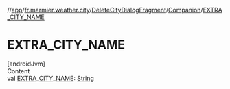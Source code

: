//[app](../../../../index.md)/[fr.marmier.weather.city](../../index.md)/[DeleteCityDialogFragment](../index.md)/[Companion](index.md)/[EXTRA_CITY_NAME](-e-x-t-r-a_-c-i-t-y_-n-a-m-e.md)



# EXTRA_CITY_NAME  
[androidJvm]  
Content  
val [EXTRA_CITY_NAME](-e-x-t-r-a_-c-i-t-y_-n-a-m-e.md): [String](https://kotlinlang.org/api/latest/jvm/stdlib/kotlin/-string/index.html)  



